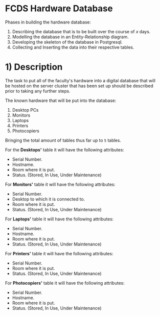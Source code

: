 # FCDS Hardware Database
Phases in building the hardware database:
1. Describing the database that is to be built over the course of $x$ days.
2. Modelling the database in an Entity-Relationship diagram.
3. Developing the skeleton of the database in Postgresql.
4. Collecting and Inserting the data into their respective tables.

# 1) Description
The task to put all of the faculty's hardware into a digital database that will be hosted on the server cluster that has been set up should be described prior to taking any further steps.

The known hardware that will be put into the database:
1. Desktop PCs
2. Monitors
3. Laptops
4. Printers
5. Photocopiers

Bringing the total amount of tables thus far up to `5` tables.

For the **Desktops'** table it will have the following attributes:
- Serial Number.
- Hostname.
- Room where it is put.
- Status. (Stored, In Use, Under Maintenance)

For **Monitors'** table it will have the following attributes:
- Serial Number.
- Desktop to which it is connected to.
- Room where it is put.
- Status. (Stored, In Use, Under Maintenance)

For **Laptops'** table it will have the following attributes:
- Serial Number.
- Hostname.
- Room where it is put.
- Status. (Stored, In Use, Under Maintenance)

For **Printers'** table it will have the following attributes:
- Serial Number.
- Room where it is put.
- Status. (Stored, In Use, Under Maintenance)

For **Photocopiers'** table it will have the following attributes:
- Serial Number.
- Hostname.
- Room where it is put.
- Status. (Stored, In Use, Under Maintenance)